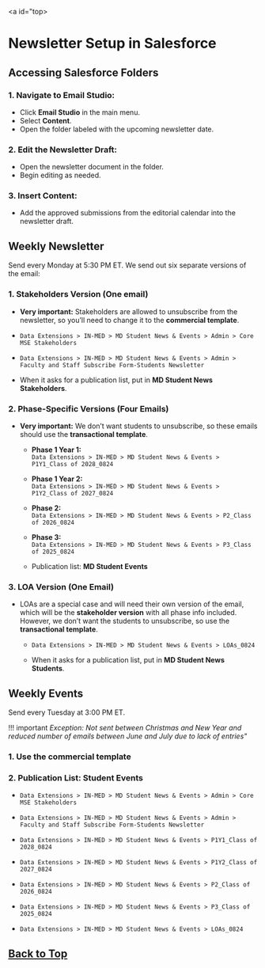<a id="top></a>

# **Newsletter Setup in Salesforce**

## Accessing Salesforce Folders

### 1.  Navigate to Email Studio:

- Click **Email Studio** in the main menu.
- Select **Content**.
- Open the folder labeled with the upcoming newsletter date.

### 2. Edit the Newsletter Draft:

- Open the newsletter document in the folder.
- Begin editing as needed.

### 3. Insert Content:

- Add the approved submissions from the editorial calendar into the newsletter draft.

## Weekly Newsletter

Send every Monday at 5:30 PM ET. We send out six separate versions of the email:

### 1. Stakeholders Version (One email)
    
- **Very important:** Stakeholders are allowed to unsubscribe from the newsletter, so you’ll need to change it to the **commercial template**.

- `Data Extensions > IN-MED > MD Student News & Events > Admin > Core MSE Stakeholders`
- `Data Extensions > IN-MED > MD Student News & Events > Admin > Faculty and Staff Subscribe Form-Students Newsletter`
- When it asks for a publication list, put in **MD Student News Stakeholders**.

### 2. Phase-Specific Versions (Four Emails)

- **Very important:** We don’t want students to unsubscribe, so these emails should use the **transactional template**.

  - **Phase 1 Year 1:**  
      `Data Extensions > IN-MED > MD Student News & Events > P1Y1_Class of 2028_0824`

  - **Phase 1 Year 2:**  
      `Data Extensions > IN-MED > MD Student News & Events > P1Y2_Class of 2027_0824`

  - **Phase 2:**  
      `Data Extensions > IN-MED > MD Student News & Events > P2_Class of 2026_0824`

  - **Phase 3:**  
      `Data Extensions > IN-MED > MD Student News & Events > P3_Class of 2025_0824`

  - Publication list: **MD Student Events**
  

### 3. LOA Version (One Email)

- LOAs are a special case and will need their own version of the email, which will be the **stakeholder version** with all phase info included. However, we don’t want the students to unsubscribe, so use the **transactional template**.

  - `Data Extensions > IN-MED > MD Student News & Events > LOAs_0824`

  - When it asks for a publication list, put in **MD Student News Students**.

## Weekly Events

Send every Tuesday at 3:00 PM ET.

!!! important _Exception: Not sent between Christmas and New Year and reduced number of emails between June and July due  to lack of entries"_

### 1. Use the **commercial template** 
### 2. Publication List: **Student Events**

- `Data Extensions > IN-MED > MD Student News & Events > Admin > Core MSE Stakeholders`
  
- `Data Extensions > IN-MED > MD Student News & Events > Admin > Faculty and Staff Subscribe Form-Students Newsletter`

- `Data Extensions > IN-MED > MD Student News & Events > P1Y1_Class of 2028_0824`

- `Data Extensions > IN-MED > MD Student News & Events > P1Y2_Class of 2027_0824`

- `Data Extensions > IN-MED > MD Student News & Events > P2_Class of 2026_0824`

- `Data Extensions > IN-MED > MD Student News & Events > P3_Class of 2025_0824`

- `Data Extensions > IN-MED > MD Student News & Events > LOAs_0824`

<a href="#top" class="back-to-top">Back to Top</a>
---
